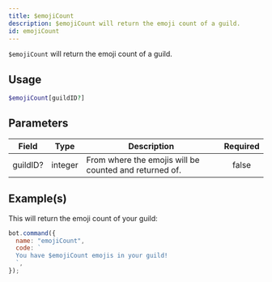 ```yaml
---
title: $emojiCount
description: $emojiCount will return the emoji count of a guild.
id: emojiCount
---
```


`$emojiCount` will return the emoji count of a guild.

## Usage

```php
$emojiCount[guildID?]
```

## Parameters

| Field    | Type    | Description                                            | Required |
| -------- | ------- | ------------------------------------------------------ | :------: |
| guildID? | integer | From where the emojis will be counted and returned of. |  false   |

## Example(s)

This will return the emoji count of your guild:

```javascript
bot.command({
  name: "emojiCount",
  code: `
  You have $emojiCount emojis in your guild!
  `,
});
```
